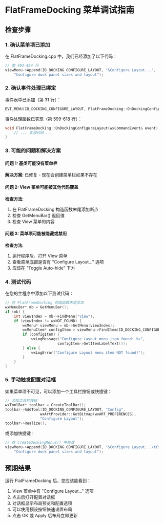 # FlatFrameDocking 菜单调试指南

## 检查步骤

### 1. 确认菜单项已添加

在 FlatFrameDocking.cpp 中，我们已经添加了以下代码：

```cpp
// 第 493-494 行
viewMenu->Append(ID_DOCKING_CONFIGURE_LAYOUT, "&Configure Layout...",
    "Configure dock panel sizes and layout");
```

### 2. 确认事件处理已绑定

事件表中已添加（第 31 行）：
```cpp
EVT_MENU(ID_DOCKING_CONFIGURE_LAYOUT, FlatFrameDocking::OnDockingConfigureLayout)
```

事件处理函数已实现（第 599-618 行）：
```cpp
void FlatFrameDocking::OnDockingConfigureLayout(wxCommandEvent& event) {
    // ... 实现代码 ...
}
```

### 3. 可能的问题和解决方案

#### 问题 1: 基类可能没有菜单栏
**解决方案**: 已修复 - 现在会创建菜单栏如果不存在

#### 问题 2: View 菜单可能被其他代码覆盖
**检查方法**: 
1. 在 FlatFrameDocking 构造函数末尾添加断点
2. 检查 GetMenuBar() 返回值
3. 检查 View 菜单的内容

#### 问题 3: 菜单项可能被隐藏或禁用
**检查方法**:
1. 运行程序后，打开 View 菜单
2. 查看菜单底部是否有 "Configure Layout..." 选项
3. 应该在 "Toggle Auto-hide" 下方

### 4. 测试代码

在您的主程序中添加以下测试代码：

```cpp
// 在 FlatFrameDocking 构造函数末尾添加
wxMenuBar* mb = GetMenuBar();
if (mb) {
    int viewIndex = mb->FindMenu("View");
    if (viewIndex != wxNOT_FOUND) {
        wxMenu* viewMenu = mb->GetMenu(viewIndex);
        wxMenuItem* configItem = viewMenu->FindItem(ID_DOCKING_CONFIGURE_LAYOUT);
        if (configItem) {
            wxLogMessage("Configure Layout menu item found: %s", 
                        configItem->GetItemLabelText());
        } else {
            wxLogError("Configure Layout menu item NOT found!");
        }
    }
}
```

### 5. 手动触发配置对话框

如果菜单项不可见，可以添加一个工具栏按钮或快捷键：

```cpp
// 添加工具栏按钮
wxToolBar* toolbar = CreateToolBar();
toolbar->AddTool(ID_DOCKING_CONFIGURE_LAYOUT, "Config", 
                wxArtProvider::GetBitmap(wxART_PREFERENCES),
                "Configure Layout");
toolbar->Realize();
```

或添加快捷键：
```cpp
// 在 CreateDockingMenus() 中修改
viewMenu->Append(ID_DOCKING_CONFIGURE_LAYOUT, "&Configure Layout...\tCtrl+Alt+L",
    "Configure dock panel sizes and layout");
```

## 预期结果

运行 FlatFrameDocking 后，您应该能看到：
1. View 菜单中有 "Configure Layout..." 选项
2. 点击后打开配置对话框
3. 对话框显示布局预览和配置选项
4. 可以使用预设按钮快速设置布局
5. 点击 OK 或 Apply 后布局立即更新
